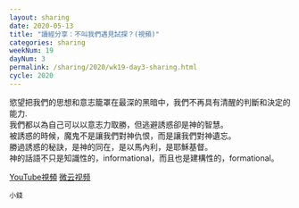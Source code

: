 ```yaml
---
layout: sharing
date: 2020-05-13
title: "讀經分享：不叫我們遇見試探？(視頻)"
categories: sharing
weekNum: 19
dayNum: 3
permalink: /sharing/2020/wk19-day3-sharing.html
cycle: 2020
---
```


慾望把我們的思想和意志籠罩在最深的黑暗中，我們不再具有清醒的判斷和決定的能力.  
我們都以為自己可以以意志力取勝，但逃避誘惑卻是神的智慧。   
被誘惑的時候，魔鬼不是讓我們對神仇恨，而是讓我們對神遺忘。  
勝過誘惑的秘訣，是神的同在，是以馬內利，是耶穌基督。  
神的話語不只是知識性的，informational，而且也是建構性的，formational。  

[YouTube視頻](https://youtu.be/2qwJeU2bBxU) [微云视频](https://share.weiyun.com/TAphhlhJ)

`小錢`
